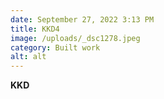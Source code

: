 ```yaml
---
date: September 27, 2022 3:13 PM
title: KKD4
image: /uploads/_dsc1278.jpeg
category: Built work
alt: alt
---
```

**K﻿KD**